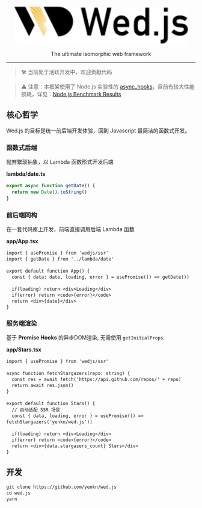<p align="center">
  <img src="example/app/wedjs-logo.svg" height="100" />
</p>
<p align="center">
    The ultimate isomorphic web framework
</p>

---

> 🛠 当前处于活跃开发中，欢迎贡献代码
>



> ⚠️ 注意：本框架使用了 Node.js 实验性的 [async_hooks](https://nodejs.org/api/async_hooks.html)，目前有较大性能损耗，详见：[Node.js Benchmark Results](https://mscdex.github.io/nodebench/)
>




## 核心哲学

Wed.js 的目标是统一前后端开发体验，回到 Javascript 最简洁的函数式开发。

### 函数式后端

抛弃繁琐抽象，以 Lambda 函数形式开发后端

**lambda/date.ts**

```typescript
export async function getDate() {
  return new Date().toString()
}
```



### 前后端同构

在一套代码库上开发，前端直接调用后端 Lambda 函数

**app/App.tsx**

```tsx
import { usePromise } from 'wedjs/ssr'
import { getDate } from '../lambda/date'

export default function App() {
  const { data: date, loading, error } = usePromise(() => getDate())
  
  if(loading) return <div>Loading</div>
  if(error) return <code>{error}</code>
  return <div>{date}</div>
}
```




### 服务端渲染

基于 **Promise Hooks** 的异步DOM渲染, 无需使用 `getInitialProps`.

**app/Stars.tsx**

```tsx
import { usePromise } from 'wedjs/ssr'

async function fetchStargazers(repo: string) {
  const res = await fetch('https://api.github.com/repos/' + repo)
  return await res.json()
}

export default function Stars() {
  // 自动适配 SSR 场景
  const { data, loading, error } = usePromise(() => fetchStargazers('yenkn/wed.js'))
  
  if(loading) return <div>Loading</div>
  if(error) return <code>{error}</code>
  return <div>{data.stargazers_count} Stars</div>
}
```

## 开发

```shell script
git clone https://github.com/yenkn/wed.js
cd wed.js
yarn
```


